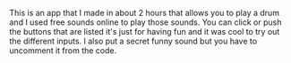This is an app that I made in about 2 hours that allows you to play a drum and I used free sounds online to play those sounds.  You can click or push the buttons that are listed it's just for having fun and it was cool to try out the different inputs.  I also put a secret funny sound but you have to uncomment it from the code.
